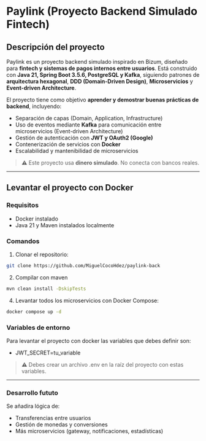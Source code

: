 # Paylink (Proyecto Backend Simulado Fintech)

## Descripción del proyecto

Paylink es un proyecto backend simulado inspirado en Bizum, diseñado para **fintech y sistemas de pagos internos entre usuarios**. Está construido con **Java 21, Spring Boot 3.5.6, PostgreSQL y Kafka**, siguiendo patrones de **arquitectura hexagonal**, **DDD (Domain-Driven Design)**, **Microservicios** y **Event-driven Architecture**.  

El proyecto tiene como objetivo **aprender y demostrar buenas prácticas de backend**, incluyendo:  

- Separación de capas (Domain, Application, Infrastructure)  
- Uso de eventos mediante **Kafka** para comunicación entre microservicios (Event-driven Architecture) 
- Gestión de autenticación con **JWT y OAuth2 (Google)**  
- Contenerización de servicios con **Docker**  
- Escalabilidad y mantenibilidad de microservicios

> ⚠️ Este proyecto usa **dinero simulado**. No conecta con bancos reales.  

---

## Levantar el proyecto con Docker

### Requisitos

- Docker instalado
- Java 21 y Maven instalados localmente

### Comandos

1. Clonar el repositorio:

```bash
git clone https://github.com/MiguelCocoHdez/paylink-back
```
2. Compilar con maven

```bash
mvn clean install -DskipTests
```

4. Levantar todos los microservicios con Docker Compose:

```bash
docker compose up -d
```

### Variables de entorno

Para levantar el proyecto con docker las variables que debes definir son:

  - JWT_SECRET=tu_variable

> ⚠️ Debes crear un archivo .env en la raíz del proyecto con estas variables.

---

### Desarrollo fututo

Se añadira lógica de:
  - Transferencias entre usuarios
  - Gestión de monedas y conversiones
  - Más microservicios (gateway, notificaciones, estadísticas)
